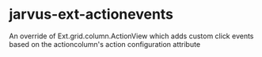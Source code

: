 # jarvus-ext-actionevents
An override of Ext.grid.column.ActionView which adds custom click events based on the actioncolumn's action configuration attribute
